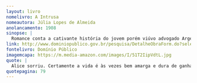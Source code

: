 ```yaml
---
layout: livro
nomelivro: A Intrusa
nomeautora: Júlia Lopes de Almeida
anolancamento: 1908
sinopse: |
  Romance conta a cativante história do jovem porém viúvo advogado Argemiro que precisa de alguém para cuidar da casa e de sua filha. Então, anuncia o emprego em um jornal e assim a jovem Alice se candidata. Contudo há uma condição: ambos não podem se ver na casa.
link: http://www.dominiopublico.gov.br/pesquisa/DetalheObraForm.do?select_action=&co_obra=2125
fontelivro: Domínio Público
imagemcapa: https://m.media-amazon.com/images/I/51T2IipVdtL.jpg
quote: |
  Alice sorriu. Certamente a vida é às vezes bem amarga e dura de ganhar! Que deveria ela esperar?... Fosse o que fosse esperaria até o fim!
quotepagina: 79
---
```

